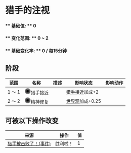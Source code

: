 # 猎手的注视  
#### ** 基础值: ** 0   
#### ** 变化范围: ** 0 ~ 2  
#### ** 基础变化率: ** 0 / 每15分钟  
## 阶段  
范围  |  名称  |  描述  |  影响状态  |  影响动作  
----  |  ----  |  ----  |  ----  |  ----  
1 ～ 1  |  <img decoding="async" src="Sprite/VoidState.png" href="a.md" style="max-width:20px;max-height:20px;">猎手接近  |    |  [猎手接近](HuntersProximity.md)加成+2  |    
2 ～ 2  |  <img decoding="async" src="Sprite/VoidState.png" href="a.md" style="max-width:20px;max-height:20px;">精神修复  |    |  [世界观](Structure.md)加成+0.25  |    
## 可被以下操作改变  
来源  |  操作  |  值  
----  |  ----  |  ----  
[猎手被击败了！(事件)](Event_HunterFightSuccess.md)  |  胜利啦！  |  1  


<script>document.title="猎手的注视 - 卡牌生存百科 Card Survival Wiki";</script>